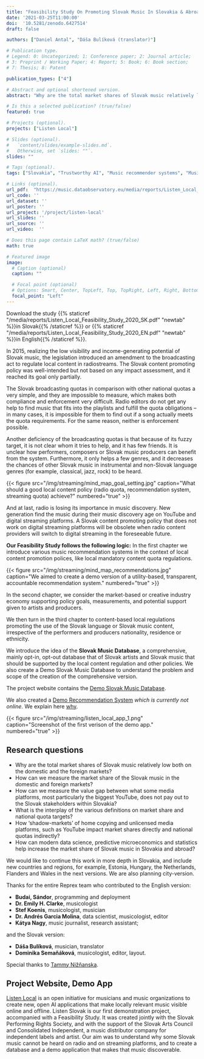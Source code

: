 ```yaml
---
title: "Feasibility Study On Promoting Slovak Music In Slovakia & Abroad"
date: '2021-03-25T11:00:00'
doi:  '10.5281/zenodo.6427514'
draft: false

authors: ["Daniel Antal", "Dáša Bulíková (translator)"]

# Publication type.
# Legend: 0: Uncategorized; 1: Conference paper; 2: Journal article;
# 3: Preprint / Working Paper; 4: Report; 5: Book; 6: Book section;
# 7: Thesis; 8: Patent

publication_types: ["4"]

# Abstract and optional shortened version.
abstract: "Why are the total market shares of Slovak music relatively low both on the domestic and the foreign markets? How can we measure the market share of the Slovak music in the domestic and foreign markets? We offer some answers and solution based on empirical research and with the creation of a database and an AI application."

# Is this a selected publication? (true/false)
featured: true

# Projects (optional).
projects: ["Listen Local"]

# Slides (optional).
#   `content/slides/example-slides.md`.
#   Otherwise, set `slides: ""`.
slides: ""

# Tags (optional).
tags: ["Slovakia", "Trustworthy AI", "Music recommender systems", "Music distribution", "Local content regulation"]

# Links (optional).
url_pdf:  "https://music.dataobservatory.eu/media/reports/Listen_Local_Feasibility_Study_2020_EN.pdf"
url_code: ''
url_dataset: ''
url_poster: ''
url_project: '/project/listen-local'
url_slides: ''
url_source: ''
url_video:  ''

# Does this page contain LaTeX math? (true/false)
math: true

# Featured image
image:
  # Caption (optional)
  caption: ""

  # Focal point (optional)
  # Options: Smart, Center, TopLeft, Top, TopRight, Left, Right, BottomLeft, Bottom, BottomRight
  focal_point: "Left"
---
```


Download the study {{% staticref "/media/reports/Listen_Local_Feasibility_Study_2020_SK.pdf" "newtab" %}}in Slovak{{% /staticref %}} or {{% staticref "/media/reports/Listen_Local_Feasibility_Study_2020_EN.pdf" "newtab" %}}in English{{% /staticref %}}.

In 2015, realizing the low visibility and income-generating potential of Slovak music, the legislation introduced an amendment to the broadcasting act to regulate local content in radiostreams. The Slovak content promoting policy was well-intended but not based on any impact assessment, and it reached its goal only partially.

The Slovak broadcasting quotas in comparison with other national quotas a very simple, and they are impossible to measure, which makes both compliance and enforcement very difficult. Radio editors do not get any help to find music that fits into the playlists and fulfill the quota obligations – in many cases, it is impossible for them to find out if a song actually meets the quota requirements. For the same reason, neither is enforcement possible.

Another deficiency of the broadcasting quotas is that because of its fuzzy target, it is not clear whom it tries to help, and it has few friends. It is unclear how performers, composers or Slovak music producers can benefit from the system. Furthermore, it only helps a few genres, and it decreases the chances of other Slovak music in instrumental and non-Slovak language genres (for example, classical, jazz, rock) to be heard.

{{< figure src="/img/streaming/mind_map_goal_setting.jpg" caption="What should a good local content policy (radio quota, recommendation system, streaming quota) achieve?" numbered="true" >}}

And at last, radio is losing its importance in music discovery. New generation find the music during their music discovery age on YouTube and digital streaming platforms. A Slovak content promoting policy that does not work on digital streaming platforms will be obsolete when radio content providers will switch to digital streaming in the foreseeable future.

**Our Feasibility Study follows the following logic:**
In the first chapter we introduce various music recommendation systems in the context of local content promotion polices, like local mandatory content quota regulations.

{{< figure src="/img/streaming/mind_map_recommendations.jpg" caption="We aimed to create a demo version of a utility-based, transparent, accountable recommendation system." numbered="true" >}}

In the second chapter, we consider the market-based or creative industry economy supporting policy goals, measurements, and potential support given to artists and producers.

We then turn in the third chapter to content-based local regulations promoting the use of the Slovak language or Slovak music content, irrespective of the performers and producers nationality, residence or ethnicity.

We introduce the idea of the **Slovak Music Database**, a comprehensive, mainly opt-in, opt-out database that of Slovak artists and Slovak music that should be supported by the local content regulation and other policies. We also create a Demo Slovak Music Database to understand the problem and scope of the creation of the comprehensive version.

The project website contains the [Demo Slovak Music Database](https://listenlocal.dataobservatory.eu/project/demo-sk-music-db/).

We also created a [Demo Recommendation System](https://listenlocal.dataobservatory.eu/project/demo-app/) *which is currently not online*. We explain here [why](https://listenlocal.dataobservatory.eu/post/2020-11-23-alternative-recommendations/).

{{< figure src="/img/streaming/listen_local_app_1.png" caption="Screenshot of the first verison of the demo app." numbered="true" >}}

## Research questions

* Why are the total market shares of Slovak music relatively low both on the domestic and the foreign markets?
* How can we measure the market share of the Slovak music in the domestic and foreign markets?
* How can we measure the value gap between what some media platforms, most particularly the biggest YouTube, does not pay out to the Slovak stakeholders within Slovakia?
* What is the interplay of the various definitions on market share and national quota targets?
* How ‘shadow-markets’ of home copying and unlicensed media platforms, such as YouTube impact market shares directly and national quotas indirectly?
* How can modern data science, predictive microeconomics and statistics help increase the market share of Slovak music in Slovakia and abroad?

We would like to continue this work in more depth in Slovakia, and include new countries and regions, for example, Estonia, Hungary, the Netherlands, Flanders and Wales in the next versions. We are also planning city-version. 

Thanks for the entire Reprex team who contributed to the English version:

- **Budai, Sándor**, programming and deployment
- **Dr. Emily H. Clarke**, musicologist
- **Stef Koenis**, musicologist, musician
- **Dr. Andrés Garcia Molina**, data scientist, musicologist, editor
- **Kátya Nagy**, music journalist, research assistant; 

and the Slovak version:
- **Dáša Bulíková**, musician, translator
- **Dominika Semaňáková**, musicologist, editor, layout.

Special thanks to [Tammy Nižňanska](https://dataandlyrics.com/post/2020-11-30-youniverse/).

## Project Website, Demo App

[Listen Local](https://listenlocal.dataobservatory.eu/#about) is an open initiative for musicians and music organizations to create new, open AI applications that make locally relevant music visible online and offline. Listen Slovak is our first demonstration project, accompanied with a Feasibility Study. It was created jointly with the Slovak Performing Rights Society, and with the support of the Slovak Arts Council and Consolidated Independent, a music distributor company for independent labels and artist. Our aim was to understand why some Slovak music cannot be heard on radio and on streaming platforms, and to create a database and a demo application that makes that music discoverable.
